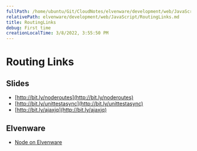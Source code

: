 ```yaml
---
fullPath: /home/ubuntu/Git/CloudNotes/elvenware/development/web/JavaScript/RoutingLinks.md
relativePath: elvenware/development/web/JavaScript/RoutingLinks.md
title: RoutingLinks
debug: First time
creationLocalTime: 3/8/2022, 3:55:50 PM
---
```


<!-- toc -->
<!-- tocstop -->

# Routing Links

## Slides

- [http://bit.ly/noderoutes](http://bit.ly/noderoutes)
- [http://bit.ly/unittestasync](http://bit.ly/unittestasync)
- [http://bit.ly/ajaxjq](http://bit.ly/ajaxjq)

## Elvenware

- [Node on Elvenware][nodeelf]

[nodeelf]: http://www.elvenware.com/charlie/development/web/JavaScript/NodeJs.html
[using express]: http://www.elvenware.com/charlie/development/web/JavaScript/NodeJs.html#using-express

